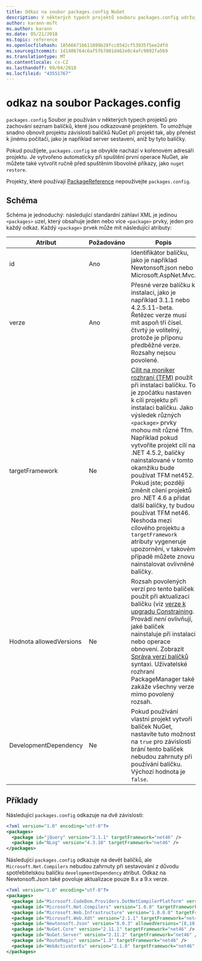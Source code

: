 ```yaml
---
title: Odkaz na soubor packages.config NuGet
description: V některých typech projektů souboru packages.config udržuje seznam balíčky NuGet používané v projektu.
author: karann-msft
ms.author: karann
ms.date: 05/21/2018
ms.topic: reference
ms.openlocfilehash: 18566671b611899b28fcc8542cf53935f5ee2dfd
ms.sourcegitcommit: 1d1406764c6af5fb7801d462e0c4afc9092fa569
ms.translationtype: MT
ms.contentlocale: cs-CZ
ms.lasthandoff: 09/04/2018
ms.locfileid: "43551767"
---
```

# <a name="packagesconfig-reference"></a>odkaz na soubor Packages.config

`packages.config` Soubor je používán v některých typech projektů pro zachování seznam balíčků, které jsou odkazované projektem. To umožňuje snadno obnovit projektu závislosti balíčků NuGet při projekt tak, aby přenést k jinému počítači, jako je například server sestavení, aniž by tyto balíčky.

Pokud použijete, `packages.config` se obvykle nachází v kořenovém adresáři projektu. Je vytvořeno automaticky při spuštění první operace NuGet, ale můžete také vytvořit ručně před spuštěním libovolné příkazy, jako `nuget restore`.

Projekty, které používají [PackageReference](../consume-packages/Package-References-in-Project-Files.md) nepoužívejte `packages.config`.

## <a name="schema"></a>Schéma

Schéma je jednoduchý: následující standardní záhlaví XML je jedinou `<packages>` uzel, který obsahuje jeden nebo více `<package>` prvky, jeden pro každý odkaz. Každý `<package>` prvek může mít následující atributy:

| Atribut | Požadováno | Popis |
| --- | --- | --- |
| id | Ano | Identifikátor balíčku, jako je například Newtonsoft.json nebo Microsoft.AspNet.Mvc. | 
| verze | Ano | Přesné verze balíčku k instalaci, jako je například 3.1.1 nebo 4.2.5.11-beta. Řetězec verze musí mít aspoň tří čísel. čtvrtý je volitelný, protože je příponu předběžné verze. Rozsahy nejsou povolené. | 
| targetFramework | Ne | [Cílit na moniker rozhraní (TFM)](target-frameworks.md) použít při instalaci balíčku. To je zpočátku nastaven k cíli projektu při instalaci balíčku. Jako výsledek různých `<package>` prvky mohou mít různé Tfm. Například pokud vytvoříte projekt cílí na .NET 4.5.2, balíčky nainstalované v tomto okamžiku bude používat TFM net452. Pokud jste; později změnit cílení projektů pro .NET 4.6 a přidat další balíčky, ty budou používat TFM net46. Neshoda mezi cílového projektu a `targetFramework` atributy vygeneruje upozornění, v takovém případě můžete znovu nainstalovat ovlivněné balíčky. | 
| Hodnota allowedVersions | Ne | Rozsah povolených verzí pro tento balíček použít při aktualizaci balíčku (viz [verze k upgradu Constraining](../consume-packages/reinstalling-and-updating-packages.md#constraining-upgrade-versions). Provádí *není* ovlivňují, jaké balíček nainstaluje při instalaci nebo operace obnovení. Zobrazit [Správa verzí balíčků](../reference/package-versioning.md#version-ranges-and-wildcards) syntaxi. Uživatelské rozhraní PackageManager také zakáže všechny verze mimo povolený rozsah. | 
| DevelopmentDependency | Ne | Pokud používání vlastní projekt vytvoří balíček NuGet, nastavíte tuto možnost na `true` pro závislosti brání tento balíček nebudou zahrnuty při používání balíčku. Výchozí hodnota je `false`. | 

## <a name="examples"></a>Příklady

Následující `packages.config` odkazuje na dvě závislosti:

```xml
<?xml version="1.0" encoding="utf-8"?>
<packages>
  <package id="jQuery" version="3.1.1" targetFramework="net46" />
  <package id="NLog" version="4.3.10" targetFramework="net46" />
</packages>
```

Následující `packages.config` odkazuje na devět balíčků, ale `Microsoft.Net.Compilers` nebudou zahrnuty při sestavování z důvodu spotřebitelskou balíčku `developmentDependency` atribut. Odkaz na Newtonsoft.Json také povoluje aktualizace pouze 8.x a 9.x verze.

```xml
<?xml version="1.0" encoding="utf-8"?>
<packages>
  <package id="Microsoft.CodeDom.Providers.DotNetCompilerPlatform" version="1.0.0" targetFramework="net46" />
  <package id="Microsoft.Net.Compilers" version="1.0.0" targetFramework="net46" developmentDependency="true" />
  <package id="Microsoft.Web.Infrastructure" version="1.0.0.0" targetFramework="net46" />
  <package id="Microsoft.Web.Xdt" version="2.1.1" targetFramework="net46" />
  <package id="Newtonsoft.Json" version="8.0.3" allowedVersions="[8,10)" targetFramework="net46" />
  <package id="NuGet.Core" version="2.11.1" targetFramework="net46" />
  <package id="NuGet.Server" version="2.11.2" targetFramework="net46" />
  <package id="RouteMagic" version="1.3" targetFramework="net46" />
  <package id="WebActivatorEx" version="2.1.0" targetFramework="net46" />
</packages>
```
